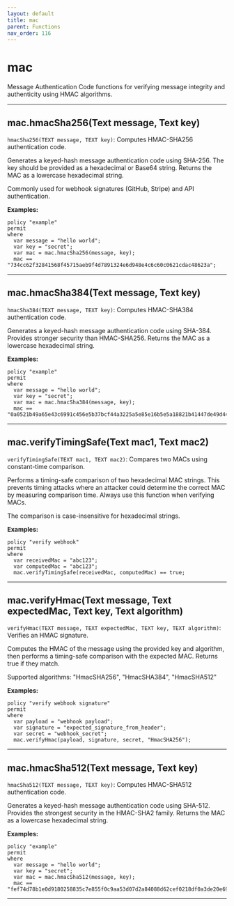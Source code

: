 ```yaml
---
layout: default
title: mac
parent: Functions
nav_order: 116
---
```

# mac

Message Authentication Code functions for verifying message integrity and authenticity using HMAC algorithms.



---

## mac.hmacSha256(Text message, Text key)

```hmacSha256(TEXT message, TEXT key)```: Computes HMAC-SHA256 authentication code.

Generates a keyed-hash message authentication code using SHA-256. The key should
be provided as a hexadecimal or Base64 string. Returns the MAC as a lowercase
hexadecimal string.

Commonly used for webhook signatures (GitHub, Stripe) and API authentication.

**Examples:**
```sapl
policy "example"
permit
where
  var message = "hello world";
  var key = "secret";
  var mac = mac.hmacSha256(message, key);
  mac == "734cc62f32841568f45715aeb9f4d7891324e6d948e4c6c60c0621cdac48623a";
```


---

## mac.hmacSha384(Text message, Text key)

```hmacSha384(TEXT message, TEXT key)```: Computes HMAC-SHA384 authentication code.

Generates a keyed-hash message authentication code using SHA-384. Provides
stronger security than HMAC-SHA256. Returns the MAC as a lowercase hexadecimal
string.

**Examples:**
```sapl
policy "example"
permit
where
  var message = "hello world";
  var key = "secret";
  var mac = mac.hmacSha384(message, key);
  mac == "0a0521b49a65e43c6991c456e5b37bcf44a3225a5e85e16b5e5a18821b41447de49d44ddcb38b3206c9c6952d5aab074";
```


---

## mac.verifyTimingSafe(Text mac1, Text mac2)

```verifyTimingSafe(TEXT mac1, TEXT mac2)```: Compares two MACs using constant-time comparison.

Performs a timing-safe comparison of two hexadecimal MAC strings. This prevents
timing attacks where an attacker could determine the correct MAC by measuring
comparison time. Always use this function when verifying MACs.

The comparison is case-insensitive for hexadecimal strings.

**Examples:**
```sapl
policy "verify webhook"
permit
where
  var receivedMac = "abc123";
  var computedMac = "abc123";
  mac.verifyTimingSafe(receivedMac, computedMac) == true;
```


---

## mac.verifyHmac(Text message, Text expectedMac, Text key, Text algorithm)

```verifyHmac(TEXT message, TEXT expectedMac, TEXT key, TEXT algorithm)```: Verifies an HMAC signature.

Computes the HMAC of the message using the provided key and algorithm, then
performs a timing-safe comparison with the expected MAC. Returns true if they match.

Supported algorithms: "HmacSHA256", "HmacSHA384", "HmacSHA512"

**Examples:**
```sapl
policy "verify webhook signature"
permit
where
  var payload = "webhook payload";
  var signature = "expected_signature_from_header";
  var secret = "webhook_secret";
  mac.verifyHmac(payload, signature, secret, "HmacSHA256");
```


---

## mac.hmacSha512(Text message, Text key)

```hmacSha512(TEXT message, TEXT key)```: Computes HMAC-SHA512 authentication code.

Generates a keyed-hash message authentication code using SHA-512. Provides
the strongest security in the HMAC-SHA2 family. Returns the MAC as a lowercase
hexadecimal string.

**Examples:**
```sapl
policy "example"
permit
where
  var message = "hello world";
  var key = "secret";
  var mac = mac.hmacSha512(message, key);
  mac == "fef74d78b1e0d9180258835c7e855f0c9aa53d07d2a84088d62cef0218df0a3de20e69936a13b9ba0d36fb208aef0c6df6e00bf3a28f936f48faad8e6e8e2e39";
```


---

